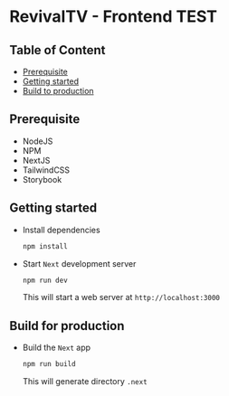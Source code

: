 # RevivalTV - Frontend TEST

## Table of Content

- [Prerequisite](#Prerequisite)
- [Getting started](#Getting-started)
- [Build to production](#Build-to-production)

## Prerequisite

- NodeJS 
- NPM 
- NextJS
- TailwindCSS
- Storybook

## Getting started

- Install dependencies

  ```bash
  npm install
  ```

- Start `Next` development server

  ```bash
  npm run dev
  ```

  This will start a web server at `http://localhost:3000`

## Build for production

- Build the `Next` app

  ```bash
  npm run build
  ```

  This will generate directory `.next`

